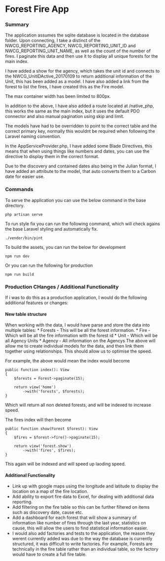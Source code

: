 # Forest Fire App

### Summary
The application assumes the sqlite database is located in the database folder. Upon connecting, I take a distinct of the NWCG_REPORTING_AGENCY, NWCG_REPORTING_UNIT_ID and NWCG_REPORTING_UNIT_NAME, as well as the 
count of the number of fires. I paginate this data and then use it to display all unique forests for the main index. 

I have added a show for the agency, which takes the unit id and connects to the NWCG_UnitIDActive_20170109 to return additional information of the Unit, this has been added as a model.
I have also added a link from the forest to list the fires, I have created this as the Fire model.

The max container width has been limited to 800px.

In addition to the above, I have also added a route located at /native_php, this works the same as the main index, but it uses the default PDO connector and also manual pagination using skip and limit.

The models have had to be overridden to point to the correct table and the correct primary key, normally this wouldnt be required when following the Laravel naming convention.

In the AppServiceProvider.php, I have added some Blade Directives, this means that when using things like numbers and dates, you can use the directive to display them in the correct format. 

Due to the discovery and contained dates also being in the Julian format, I have added an attribute to the model, that auto converts them to a Carbon date for easier use.

### Commands
To serve the application you can use  the below command in the base directory. 

    php artisan serve 

To run style fix you can run the following command, which will check agains the base Laravel styling and automatically fix.

    ./vendor/bin/pint

To build the assets, you can run the below for development 

    npm run dev

Or you can run the following for production

    npm run build

### Production CHanges / Additional Functionality
If i was to do this as a production application, I would do the following additional features or changes:

#### New table structure
When working with the data, I would have parse and store the data into multiple tables:
    * Forests - This will be all the forest information.
    * Fire - Which will be all the fire information with the forest id
    * Unit - Which will be all Agency Units
    * Agency - All information on the Agencys
The above will allow me to create individual models for the data, and then link them together using relationships. This should allow us to optimise the speed.

For example, the above would mean the index would become

    public function index(): View
    {
        $forests = Forest->paginate(15);

        return view('home')
            ->with('forests', $forests);
    }
Which will return all non deleted forests, and will be indexed to increase speed. 

The fires index will then become

    public function show(Forest $forest): View
    {
        $fires = $forest->fire()->paginate(15);

        return view('forest.show')
            ->with('fires', $fires);
    }
This again will be indexed and will speed up laoding speed.

#### Additional Functionality
* Link up with google maps using the longitude and latitude to display the location on a map of the fire location.
* Add ability to export fire data to Excel, for dealing with additional data reporting.
* Add filtering on the fire table so this can be further filtered on items such as discovery date, cause etc. 
* Add a dashboard for each forest that will show a summary of information like number of fires through the last year, statistics on cause, this will allow
the users to find statistical information easier.
* I would also add factories and tests to the application, the reason they werent currently added was due to the way the database is currently structured, it was difficult to write
factories. For example, Forests are technically in the fire table rather than an individual table, so the factory would have to create a full fire table.
